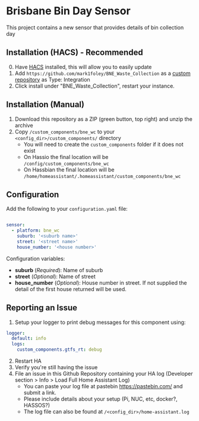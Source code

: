 # Brisbane Bin Day Sensor

This project contains a new sensor that provides details of bin collection day

## Installation (HACS) - Recommended
0. Have [HACS](https://custom-components.github.io/hacs/installation/manual/) installed, this will allow you to easily update
1. Add `https://github.com/mark1foley/BNE_Waste_Collection` as a [custom repository](https://custom-components.github.io/hacs/usage/settings/#add-custom-repositories) as Type: Integration
2. Click install under "BNE_Waste_Collection", restart your instance.

## Installation (Manual)
1. Download this repository as a ZIP (green button, top right) and unzip the archive
2. Copy `/custom_components/bne_wc` to your `<config_dir>/custom_components/` directory
   * You will need to create the `custom_components` folder if it does not exist
   * On Hassio the final location will be `/config/custom_components/bne_wc`
   * On Hassbian the final location will be `/home/homeassistant/.homeassistant/custom_components/bne_wc`

## Configuration

Add the following to your `configuration.yaml` file:

```yaml

sensor:
  - platform: bne_wc
    suburb: '<suburb name>'
    street: '<street name>'
    house_number: '<house number>'
```

Configuration variables:

- **suburb** (*Required*): Name of suburb
- **street** (*Optional*): Name of street
- **house_number** (*Optional*): House number in street.  If not supplied the detail of the first house returned will be used.

## Reporting an Issue

1. Setup your logger to print debug messages for this component using:
```yaml
logger:
  default: info
  logs:
    custom_components.gtfs_rt: debug
```
2. Restart HA
3. Verify you're still having the issue
4. File an issue in this Github Repository containing your HA log (Developer section > Info > Load Full Home Assistant Log)
   * You can paste your log file at pastebin https://pastebin.com/ and submit a link.
   * Please include details about your setup (Pi, NUC, etc, docker?, HASSOS?)
   * The log file can also be found at `/<config_dir>/home-assistant.log`
